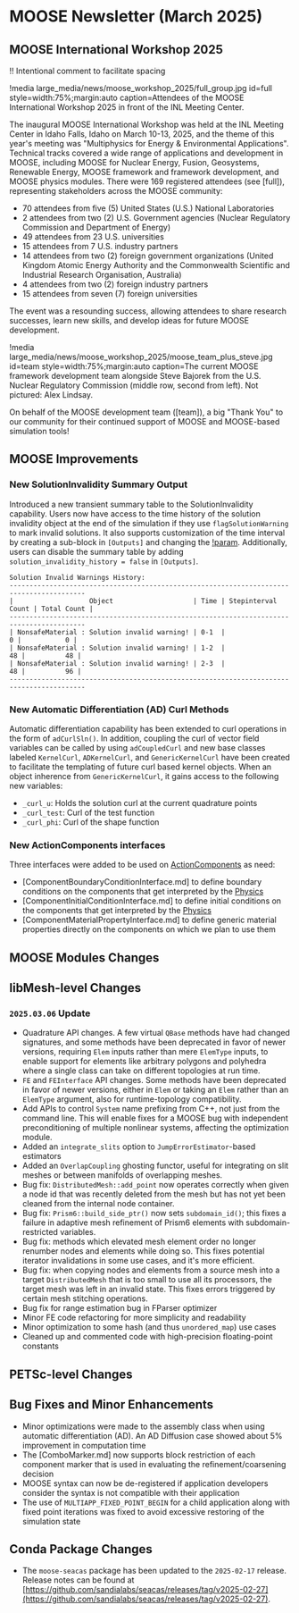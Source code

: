# MOOSE Newsletter (March 2025)

## MOOSE International Workshop 2025

!! Intentional comment to facilitate spacing

!media large_media/news/moose_workshop_2025/full_group.jpg id=full style=width:75%;margin:auto caption=Attendees of the MOOSE International Workshop 2025 in front of the INL Meeting Center.

The inaugural MOOSE International Workshop was held at the INL Meeting Center in Idaho Falls, Idaho
on March 10-13, 2025, and the theme of this year's meeting was "Multiphysics for Energy & Environmental
Applications". Technical tracks covered a wide range of applications and development in MOOSE, including
MOOSE for Nuclear Energy, Fusion, Geosystems, Renewable Energy, MOOSE framework and framework development,
and MOOSE physics modules. There were 169 registered attendees (see [full]), representing stakeholders
across the MOOSE community:

- 70 attendees from five (5) United States (U.S.) National Laboratories
- 2 attendees from two (2) U.S. Government agencies (Nuclear Regulatory Commission and Department of
  Energy)
- 49 attendees from 23 U.S. universities
- 15 attendees from 7 U.S. industry partners
- 14 attendees from two (2) foreign government organizations (United Kingdom Atomic Energy Authority
  and the Commonwealth Scientific and Industrial Research Organisation, Australia)
- 4 attendees from two (2) foreign industry partners
- 15 attendees from seven (7) foreign universities

The event was a resounding success, allowing attendees to share research successes, learn new skills,
and develop ideas for future MOOSE development.

!media large_media/news/moose_workshop_2025/moose_team_plus_steve.jpg id=team style=width:75%;margin:auto caption=The current MOOSE framework development team alongside Steve Bajorek from the U.S. Nuclear Regulatory Commission (middle row, second from left). Not pictured: Alex Lindsay.

On behalf of the MOOSE development team ([team]), a big "Thank You" to our community for their continued
support of MOOSE and MOOSE-based simulation tools!

## MOOSE Improvements

### New SolutionInvalidity Summary Output

Introduced a new transient summary table to the SolutionInvalidity capability. Users now have access to the time history of the solution invalidity object at the end of the simulation if they use `flagSolutionWarning` to mark invalid solutions. It also supports customization of the time interval by creating a sub-block in `[Outputs]` and changing the [!param](/Outputs/SolutionInvalidityOutput/solution_invalidity_timestep_interval). Additionally, users can disable the summary table by adding `solution_invalidity_history = false` in `[Outputs]`.

```
Solution Invalid Warnings History:
-----------------------------------------------------------------------------------------
|                   Object                    | Time | Stepinterval Count | Total Count |
-----------------------------------------------------------------------------------------
| NonsafeMaterial : Solution invalid warning! | 0-1  |                  0 |           0 |
| NonsafeMaterial : Solution invalid warning! | 1-2  |                 48 |          48 |
| NonsafeMaterial : Solution invalid warning! | 2-3  |                 48 |          96 |
-----------------------------------------------------------------------------------------
```

### New Automatic Differentiation (AD) Curl Methods

Automatic differentiation capability has been extended to curl operations in the form of `adCurlSln()`.
In addition, coupling the curl of vector field variables can be called by using `adCoupledCurl` and
new base classes labeled `KernelCurl`, `ADKernelCurl`, and `GenericKernelCurl`  have been created to
facilitate the templating of future curl based kernel objects. When an object inherence from `GenericKernelCurl`,
it gains access to the following new variables:

- `_curl_u`: Holds the solution curl at the current quadrature points
- `_curl_test`: Curl of the test function
- `_curl_phi`: Curl of the shape function

### New ActionComponents interfaces

Three interfaces were added to be used on [ActionComponents](syntax/ActionComponents/index.md) as need:

- [ComponentBoundaryConditionInterface.md] to define boundary conditions on the components that get interpreted by the [Physics](syntax/Physics/index.md)
- [ComponentInitialConditionInterface.md] to define initial conditions on the components that get interpreted by the [Physics](syntax/Physics/index.md)
- [ComponentMaterialPropertyInterface.md] to define generic material properties directly on the components on which we plan to use them


## MOOSE Modules Changes

## libMesh-level Changes

### `2025.03.06` Update

- Quadrature API changes.  A few virtual `QBase` methods have had
  changed signatures, and some methods have been deprecated in favor
  of newer versions, requiring `Elem` inputs rather than mere
  `ElemType` inputs, to enable support for elements like arbitrary
  polygons and polyhedra where a single class can take on different
  topologies at run time.
- `FE` and `FEInterface` API changes.  Some methods have been
  deprecated in favor of newer versions, either in `Elem` or taking an
  `Elem` rather than an `ElemType` argument, also for runtime-topology
  compatibility.
- Add APIs to control `System` name prefixing from C++, not just from
  the command line.  This will enable fixes for a MOOSE bug with
  independent preconditioning of multiple nonlinear systems, affecting
  the optimization module.
- Added an `integrate_slits` option to `JumpErrorEstimator`-based
  estimators
- Added an `OverlapCoupling` ghosting functor, useful for integrating
  on slit meshes or between manifolds of overlapping meshes.
- Bug fix: `DistributedMesh::add_point` now operates correctly when
  given a node id that was recently deleted from the mesh but has not
  yet been cleaned from the internal node container.
- Bug fix: `Prism6::build_side_ptr()` now sets `subdomain_id()`; this
  fixes a failure in adaptive mesh refinement of Prism6 elements with
  subdomain-restricted variables.
- Bug fix: methods which elevated mesh element order no longer
  renumber nodes and elements while doing so.  This fixes potential
  iterator invalidations in some use cases, and it's more efficient.
- Bug fix: when copying nodes and elements from a source mesh into a
  target `DistributedMesh` that is too small to use all its processors,
  the target mesh was left in an invalid state.  This fixes errors
  triggered by certain mesh stitching operations.
- Bug fix for range estimation bug in FParser optimizer
- Minor FE code refactoring for more simplicity and readability
- Minor optimization to some hash (and thus `unordered_map`) use cases
- Cleaned up and commented code with high-precision floating-point
  constants

## PETSc-level Changes

## Bug Fixes and Minor Enhancements

- Minor optimizations were made to the assembly class when using automatic differentiation (AD). An AD Diffusion
  case showed about 5% improvement in computation time
- The [ComboMarker.md] now supports block restriction of each component marker that is used in evaluating the refinement/coarsening decision
- MOOSE syntax can now be de-registered if application developers consider the syntax is not compatible with their application
- The use of `MULTIAPP_FIXED_POINT_BEGIN` for a child application along with fixed point iterations was fixed to avoid
  excessive restoring of the simulation state

## Conda Package Changes

- The `moose-seacas` package has been updated to the `2025-02-17` release. Release notes can be found
  at [https://github.com/sandialabs/seacas/releases/tag/v2025-02-27](https://github.com/sandialabs/seacas/releases/tag/v2025-02-27).
